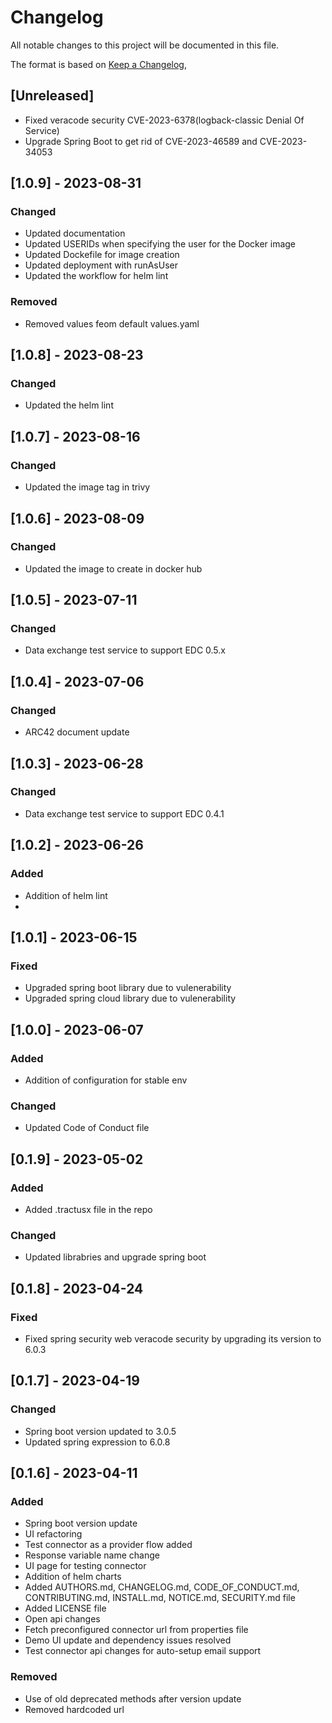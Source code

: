 # Changelog

All notable changes to this project will be documented in this file.

The format is based on [Keep a Changelog](https://keepachangelog.com/en/1.0.0/),

## [Unreleased]
- Fixed veracode security CVE-2023-6378(logback-classic Denial Of Service)
- Upgrade Spring Boot to get rid of CVE-2023-46589 and CVE-2023-34053

## [1.0.9] - 2023-08-31

### Changed
 - Updated documentation
 - Updated USERIDs when specifying the user for the Docker image
 - Updated Dockefile for image creation
 - Updated deployment with runAsUser
 - Updated the workflow for helm lint

### Removed
 - Removed values feom default values.yaml

## [1.0.8] - 2023-08-23

### Changed
 - Updated the helm lint
 
## [1.0.7] - 2023-08-16

### Changed
 - Updated the image tag in trivy
 
## [1.0.6] - 2023-08-09

### Changed
 - Updated the image to create in docker hub
 
## [1.0.5] - 2023-07-11

### Changed
 - Data exchange test service to support EDC 0.5.x

## [1.0.4] - 2023-07-06

### Changed
 - ARC42 document update
 
## [1.0.3] - 2023-06-28

### Changed
 - Data exchange test service to support EDC 0.4.1

## [1.0.2] - 2023-06-26

### Added
 - Addition of helm lint
 - 
## [1.0.1] - 2023-06-15

### Fixed
 - Upgraded spring boot library due to vulenerability
 - Upgraded spring cloud library due to vulenerability

## [1.0.0] - 2023-06-07

### Added
 - Addition of configuration for stable env

### Changed
- Updated Code of Conduct file

## [0.1.9] - 2023-05-02

### Added
 - Added .tractusx file in the repo

### Changed
- Updated librabries and upgrade spring boot


## [0.1.8] - 2023-04-24

### Fixed
- Fixed spring security web veracode security by upgrading its version to 6.0.3

## [0.1.7] - 2023-04-19

### Changed

 - Spring boot version updated to 3.0.5
 - Updated spring expression to 6.0.8

## [0.1.6] - 2023-04-11

### Added

 - Spring boot version update
 - UI refactoring
 - Test connector as a provider flow added
 - Response variable name change
 - UI page for testing connector
 - Addition of helm charts
 - Added AUTHORS.md, CHANGELOG.md, CODE_OF_CONDUCT.md, CONTRIBUTING.md, INSTALL.md, NOTICE.md, SECURITY.md file
 - Added LICENSE file
 - Open api changes
 - Fetch preconfigured connector url from properties file
 - Demo UI update and dependency issues resolved
 - Test connector api changes for auto-setup email support

### Removed
 - Use of old deprecated methods after version update 
 - Removed hardcoded url
